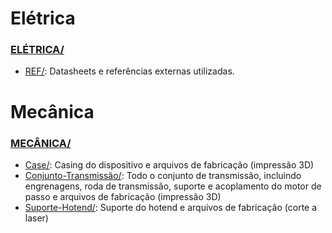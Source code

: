 # Elétrica

### [ELÉTRICA/](ELÉTRICA/)  
* [REF/](ELÉTRICA/REF/): Datasheets e referências externas utilizadas.

# Mecânica

### [MECÂNICA/](MECÂNICA/)  
* [Case/](MECÂNICA/Case/): Casing do dispositivo e arquivos de fabricação (impressão 3D)
* [Conjunto-Transmissão/](MECÂNICA/Conjunto-Transmissão/): Todo o conjunto de transmissão, incluindo engrenagens, roda de transmissão, suporte e acoplamento do motor de passo e arquivos de fabricação (impressão 3D)
* [Suporte-Hotend/](MECÂNICA/Suporte-Hotend/): Suporte do hotend e arquivos de fabricação (corte a laser)


